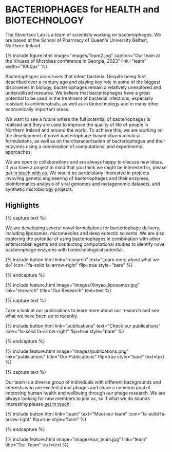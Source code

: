 ---
---

# BACTERIOPHAGES for HEALTH and BIOTECHNOLOGY 

The Skvortsov Lab is a team of scientists working on bacteriophages. We are based at the School of Pharmacy of Queen's University Belfast, Northern Ireland.

{%
  include figure.html
  image="images/Team2.jpg"
  caption="Our team at the Viruses of Microbes conference in Georgia, 2023"
  link="team"
  width="1000px"
%}

Bacteriophages are viruses that infect bacteria. Despite being first described over a century ago and playing key role in some of the biggest discoveries in biology, bacteriophages remain a relatively unexplored and underutilised resource. We believe that bacteriophages have a great potential to be used in the treatment of bacterial infections, especially resistant to antimicrobials, as well as in biotechnology and in many other economically important areas.

We want to see a future where the full potential of bacteriophages is realised and they are used to improve the quality of life of people in Northern Ireland and around the world. To achieve this, we are working on the development of novel bacteriophage-based pharmaceutical formulations, as well as on the characterisation of bacteriophages and their enzymes using a combination of computational and experimental approaches.

We are open to collaborations and are always happy to discuss new ideas. If you have a project in mind that you think we might be interested in, please get <a href="/contact">in touch with us</a>. We would be particlularly interested in projects invovling genetic engineering of bacteriophages and their enzymes, bioinformatics analysis of viral genomes and metagenomic datasets, and synthetic microbiology projects.



## Highlights

{% capture text %}

We are developing several novel formulations for bacteriophage delivery, including liposomes, microneedles and deep eutectic solvents. We are also exploring the potential of using bacteriophages in combination with other antimicrobial agents and conducting computational studies to identify novel bacteriophage enzymes with biotechnological potential.



{%
  include button.html
  link="research"
  text="Learn more about what we do"
  icon="fa-solid fa-arrow-right"
  flip=true
  style="bare"
%}

{% endcapture %}

{%
  include feature.html
  image="images/Xinyao_liposomes.jpg"
  link="research"
  title="Our Research"
  text=text
%}

{% capture text %}

Take a look at our publications to learn more about our research and see what we have been up to recently.

{%
  include button.html
  link="publications"
  text="Check our publications"
  icon="fa-solid fa-arrow-right"
  flip=true
  style="bare"
%}

{% endcapture %}

{%
  include feature.html
  image="images/publications.png"
  link="publications"
  title="Our Publications"
  flip=true
  style="bare"
  text=text
%}

{% capture text %}

Our team is a diverse group of individuals with different backgrounds and interests who are excited about phages and share a common goal of improving human health and wellbeing through our phage research.
We are always looking for new members to join us, so if what we do sounds interesting please <a href="/contact">get in touch</a>!

{%
  include button.html
  link="team"
  text="Meet our team"
  icon="fa-solid fa-arrow-right"
  flip=true
  style="bare"
%}

{% endcapture %}

{%
  include feature.html
  image="images/our_team.jpg"
  link="team"
  title="Our Team"
  text=text
%}
